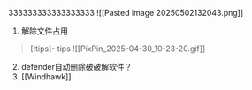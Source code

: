 333333333333333333
![[Pasted image 20250502132043.png]]

1. 解除文件占用
>[!tips]- tips
>![[PixPin_2025-04-30_10-23-20.gif]]
2. defender自动删除破破解软件？
3. [[Windhawk]]